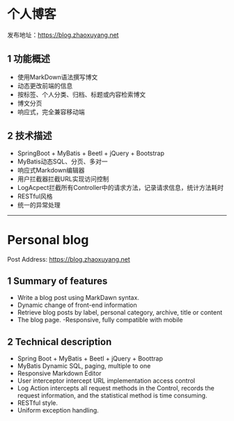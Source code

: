 # 个人博客

发布地址：https://blog.zhaoxuyang.net

## 1 功能概述

- 使用MarkDown语法撰写博文
- 动态更改前端的信息
- 按标签、个人分类、归档、标题或内容检索博文
- 博文分页
- 响应式，完全兼容移动端

## 2 技术描述

- SpringBoot + MyBatis + Beetl + jQuery + Bootstrap
- MyBatis动态SQL、分页、多对一
- 响应式Markdown编辑器
- 用户拦截器拦截URL实现访问控制
- LogAcpect拦截所有Controller中的请求方法，记录请求信息，统计方法耗时
- RESTful风格
- 统一的异常处理


----


# Personal blog
Post Address: https://blog.zhaoxuyang.net
## 1 Summary of features
- Write a blog post using MarkDawn syntax.
- Dynamic change of front-end information
- Retrieve blog posts by label, personal category, archive, title or content
- The blog page.
-Responsive, fully compatible with mobile
## 2 Technical description
- Spring Boot + MyBatis + Beetl + jQuery + Boottrap
- MyBatis Dynamic SQL, paging, multiple to one
- Responsive Markdown Editor
- User interceptor intercept URL implementation access control
- Log Action intercepts all request methods in the Control, records the request information, and the statistical method is time consuming.
- RESTful style.
- Uniform exception handling.
